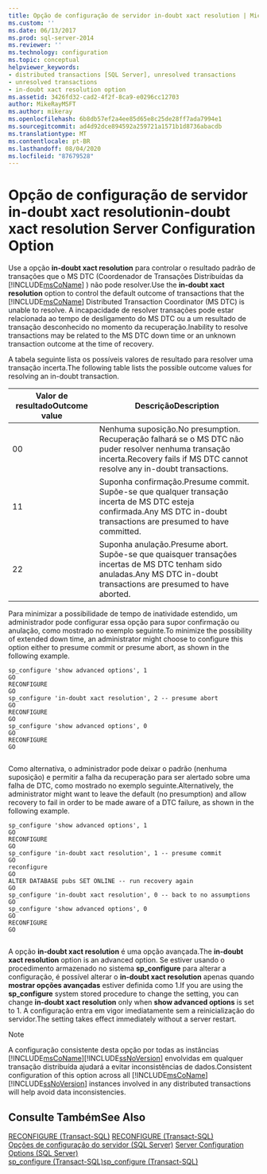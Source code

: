 ```yaml
---
title: Opção de configuração de servidor in-doubt xact resolution | Microsoft Docs
ms.custom: ''
ms.date: 06/13/2017
ms.prod: sql-server-2014
ms.reviewer: ''
ms.technology: configuration
ms.topic: conceptual
helpviewer_keywords:
- distributed transactions [SQL Server], unresolved transactions
- unresolved transactions
- in-doubt xact resolution option
ms.assetid: 3426fd32-cad2-4f2f-8ca9-e0296cc12703
author: MikeRayMSFT
ms.author: mikeray
ms.openlocfilehash: 6b8db57ef2a4ee85d65e8c25de28ff7ada7994e1
ms.sourcegitcommit: ad4d92dce894592a259721a1571b1d8736abacdb
ms.translationtype: MT
ms.contentlocale: pt-BR
ms.lasthandoff: 08/04/2020
ms.locfileid: "87679528"
---
```

# <a name="in-doubt-xact-resolution-server-configuration-option"></a><span data-ttu-id="49f80-102">Opção de configuração de servidor in-doubt xact resolution</span><span class="sxs-lookup"><span data-stu-id="49f80-102">in-doubt xact resolution Server Configuration Option</span></span>
  <span data-ttu-id="49f80-103">Use a opção **in-doubt xact resolution** para controlar o resultado padrão de transações que o MS DTC (Coordenador de Transações Distribuídas da [!INCLUDE[msCoName](../../includes/msconame-md.md)] ) não pode resolver.</span><span class="sxs-lookup"><span data-stu-id="49f80-103">Use the **in-doubt xact resolution** option to control the default outcome of transactions that the [!INCLUDE[msCoName](../../includes/msconame-md.md)] Distributed Transaction Coordinator (MS DTC) is unable to resolve.</span></span> <span data-ttu-id="49f80-104">A incapacidade de resolver transações pode estar relacionada ao tempo de desligamento do MS DTC ou a um resultado de transação desconhecido no momento da recuperação.</span><span class="sxs-lookup"><span data-stu-id="49f80-104">Inability to resolve transactions may be related to the MS DTC down time or an unknown transaction outcome at the time of recovery.</span></span>  
  
 <span data-ttu-id="49f80-105">A tabela seguinte lista os possíveis valores de resultado para resolver uma transação incerta.</span><span class="sxs-lookup"><span data-stu-id="49f80-105">The following table lists the possible outcome values for resolving an in-doubt transaction.</span></span>  
  
|<span data-ttu-id="49f80-106">Valor de resultado</span><span class="sxs-lookup"><span data-stu-id="49f80-106">Outcome value</span></span>|<span data-ttu-id="49f80-107">Descrição</span><span class="sxs-lookup"><span data-stu-id="49f80-107">Description</span></span>|  
|-------------------|-----------------|  
|<span data-ttu-id="49f80-108">0</span><span class="sxs-lookup"><span data-stu-id="49f80-108">0</span></span>|<span data-ttu-id="49f80-109">Nenhuma suposição.</span><span class="sxs-lookup"><span data-stu-id="49f80-109">No presumption.</span></span> <span data-ttu-id="49f80-110">Recuperação falhará se o MS DTC não puder resolver nenhuma transação incerta.</span><span class="sxs-lookup"><span data-stu-id="49f80-110">Recovery fails if MS DTC cannot resolve any in-doubt transactions.</span></span>|  
|<span data-ttu-id="49f80-111">1</span><span class="sxs-lookup"><span data-stu-id="49f80-111">1</span></span>|<span data-ttu-id="49f80-112">Suponha confirmação.</span><span class="sxs-lookup"><span data-stu-id="49f80-112">Presume commit.</span></span> <span data-ttu-id="49f80-113">Supõe-se que qualquer transação incerta de MS DTC esteja confirmada.</span><span class="sxs-lookup"><span data-stu-id="49f80-113">Any MS DTC in-doubt transactions are presumed to have committed.</span></span>|  
|<span data-ttu-id="49f80-114">2</span><span class="sxs-lookup"><span data-stu-id="49f80-114">2</span></span>|<span data-ttu-id="49f80-115">Suponha anulação.</span><span class="sxs-lookup"><span data-stu-id="49f80-115">Presume abort.</span></span> <span data-ttu-id="49f80-116">Supõe-se que quaisquer transações incertas de MS DTC tenham sido anuladas.</span><span class="sxs-lookup"><span data-stu-id="49f80-116">Any MS DTC in-doubt transactions are presumed to have aborted.</span></span>|  
  
 <span data-ttu-id="49f80-117">Para minimizar a possibilidade de tempo de inatividade estendido, um administrador pode configurar essa opção para supor confirmação ou anulação, como mostrado no exemplo seguinte.</span><span class="sxs-lookup"><span data-stu-id="49f80-117">To minimize the possibility of extended down time, an administrator might choose to configure this option either to presume commit or presume abort, as shown in the following example.</span></span>  
  
```  
sp_configure 'show advanced options', 1  
GO  
RECONFIGURE  
GO  
sp_configure 'in-doubt xact resolution', 2 -- presume abort  
GO  
RECONFIGURE  
GO  
sp_configure 'show advanced options', 0  
GO  
RECONFIGURE  
GO  
  
```  
  
 <span data-ttu-id="49f80-118">Como alternativa, o administrador pode deixar o padrão (nenhuma suposição) e permitir a falha da recuperação para ser alertado sobre uma falha de DTC, como mostrado no exemplo seguinte.</span><span class="sxs-lookup"><span data-stu-id="49f80-118">Alternatively, the administrator might want to leave the default (no presumption) and allow recovery to fail in order to be made aware of a DTC failure, as shown in the following example.</span></span>  
  
```  
sp_configure 'show advanced options', 1  
GO  
RECONFIGURE  
GO  
sp_configure 'in-doubt xact resolution', 1 -- presume commit  
GO  
reconfigure  
GO  
ALTER DATABASE pubs SET ONLINE -- run recovery again  
GO  
sp_configure 'in-doubt xact resolution', 0 -- back to no assumptions  
GO  
sp_configure 'show advanced options', 0  
GO  
RECONFIGURE  
GO  
  
```  
  
 <span data-ttu-id="49f80-119">A opção **in-doubt xact resolution** é uma opção avançada.</span><span class="sxs-lookup"><span data-stu-id="49f80-119">The **in-doubt xact resolution** option is an advanced option.</span></span> <span data-ttu-id="49f80-120">Se estiver usando o procedimento armazenado no sistema **sp_configure** para alterar a configuração, é possível alterar o **in-doubt xact resolution** apenas quando **mostrar opções avançadas** estiver definida como 1.</span><span class="sxs-lookup"><span data-stu-id="49f80-120">If you are using the **sp_configure** system stored procedure to change the setting, you can change **in-doubt xact resolution** only when **show advanced options** is set to 1.</span></span> <span data-ttu-id="49f80-121">A configuração entra em vigor imediatamente sem a reinicialização do servidor.</span><span class="sxs-lookup"><span data-stu-id="49f80-121">The setting takes effect immediately without a server restart.</span></span>  
  
> [!NOTE]  
>  <span data-ttu-id="49f80-122">A configuração consistente desta opção por todas as instâncias [!INCLUDE[msCoName](../../includes/msconame-md.md)][!INCLUDE[ssNoVersion](../../includes/ssnoversion-md.md)] envolvidas em qualquer transação distribuída ajudará a evitar inconsistências de dados.</span><span class="sxs-lookup"><span data-stu-id="49f80-122">Consistent configuration of this option across all [!INCLUDE[msCoName](../../includes/msconame-md.md)][!INCLUDE[ssNoVersion](../../includes/ssnoversion-md.md)] instances involved in any distributed transactions will help avoid data inconsistencies.</span></span>  
  
## <a name="see-also"></a><span data-ttu-id="49f80-123">Consulte Também</span><span class="sxs-lookup"><span data-stu-id="49f80-123">See Also</span></span>  
 <span data-ttu-id="49f80-124">[RECONFIGURE &#40;Transact-SQL&#41;](/sql/t-sql/language-elements/reconfigure-transact-sql) </span><span class="sxs-lookup"><span data-stu-id="49f80-124">[RECONFIGURE &#40;Transact-SQL&#41;](/sql/t-sql/language-elements/reconfigure-transact-sql) </span></span>  
 <span data-ttu-id="49f80-125">[Opções de configuração do servidor &#40;SQL Server&#41;](server-configuration-options-sql-server.md) </span><span class="sxs-lookup"><span data-stu-id="49f80-125">[Server Configuration Options &#40;SQL Server&#41;](server-configuration-options-sql-server.md) </span></span>  
 [<span data-ttu-id="49f80-126">sp_configure &#40;Transact-SQL&#41;</span><span class="sxs-lookup"><span data-stu-id="49f80-126">sp_configure &#40;Transact-SQL&#41;</span></span>](/sql/relational-databases/system-stored-procedures/sp-configure-transact-sql)  
  
  
